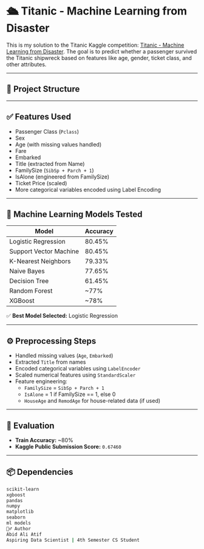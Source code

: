# 🛳 Titanic - Machine Learning from Disaster

This is my solution to the Titanic Kaggle competition: [Titanic - Machine Learning from Disaster](https://www.kaggle.com/c/titanic). The goal is to predict whether a passenger survived the Titanic shipwreck based on features like age, gender, ticket class, and other attributes.

---

## 📂 Project Structure


---

## ✅ Features Used

- Passenger Class (`Pclass`)
- Sex
- Age (with missing values handled)
- Fare
- Embarked
- Title (extracted from Name)
- FamilySize (`SibSp + Parch + 1`)
- IsAlone (engineered from FamilySize)
- Ticket Price (scaled)
- More categorical variables encoded using Label Encoding

---

## 🧠 Machine Learning Models Tested

| Model                  | Accuracy |
|------------------------|----------|
| Logistic Regression    | 80.45%   |
| Support Vector Machine | 80.45%   |
| K-Nearest Neighbors    | 79.33%   |
| Naive Bayes            | 77.65%   |
| Decision Tree          | 61.45%   |
| Random Forest          | ~77%     |
| XGBoost                | ~78%     |

✅ **Best Model Selected:** Logistic Regression

---

## ⚙️ Preprocessing Steps

- Handled missing values (`Age`, `Embarked`)
- Extracted `Title` from names
- Encoded categorical variables using `LabelEncoder`
- Scaled numerical features using `StandardScaler`
- Feature engineering:
  - `FamilySize` = `SibSp + Parch + 1`
  - `IsAlone` = 1 if FamilySize == 1, else 0
  - `HouseAge` and `RemodAge` for house-related data (if used)

---

## 🧪 Evaluation

- **Train Accuracy:** ~80%
- **Kaggle Public Submission Score:** `0.67460`


---

## 📦 Dependencies

```bash
scikit-learn
xgboost
pandas
numpy
matplotlib
seaborn
ml models
🙋‍♂️ Author
Abid Ali Atif
Aspiring Data Scientist | 4th Semester CS Student
